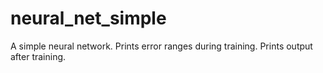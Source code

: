 # neural_net_simple

A simple neural network. Prints error ranges during training. Prints output after training.
